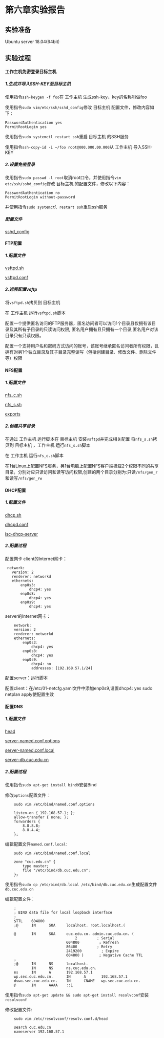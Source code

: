 第六章实验报告
=

实验准备
-
Ubuntu server 18.04(64bit)

实验过程
-

#### 工作主机免密登录目标主机

##### 1.生成并导入SSH-KEY至目标主机

使用指令```ssh-keygen -f foo```在 工作主机 生成ssh-key，key的名称叫做foo

使用指令```sudo vim/etc/ssh/sshd_config```修改 目标主机 配置文件，修改内容如下：
```
PasswordAuthentication yes
PermitRootLogin yes
```
使用指令```sudo systemctl restart ssh```重启 目标主机 的SSH服务

使用指令```ssh-copy-id -i ~/foo root@000.000.00.000```从 工作主机 导入SSH-KEY

##### 2.设置免密登录
使用指令```sudo passwd -l root```取消root口令，并使用指令```vim etc/ssh/sshd_config```修改 目标主机 的配置文件，修改以下内容：
```
PasswordAuthentication no
PermitRootLogin without-password
```
并使用指令```sudo systemctl restart ssh```重启ssh服务

##### 配置文件
[sshd_config](https://github.com/CUCCS/linux-2020-Codeyy168/blob/chap0x06/chap0x06/config/sshd_config)

#### FTP配置
##### 1.配置文件
[vsftpd.sh](https://github.com/CUCCS/linux-2020-Codeyy168/blob/chap0x06/chap0x06/sh/vsftpd.sh)

[vsftpd.conf](https://github.com/CUCCS/linux-2020-Codeyy168/blob/chap0x06/chap0x06/config/vsftpd.conf)

##### 2.远程配置vsftp
将```vsftpd.sh```拷贝到 目标主机

在 工作主机 运行```vsftpd.sh```脚本

配置一个提供匿名访问的FTP服务器，匿名访问者可以访问1个目录且仅拥有该目录及其所有子目录的只读访问权限, 匿名用户拥有且只拥有一个目录,匿名用户对该目录只有只读权限。

配置一个支持用户名和密码方式访问的账号，该账号继承匿名访问者所有权限，且拥有对另1个独立目录及其子目录完整读写（包括创建目录、修改文件、删除文件等）权限

#### NFS配置
##### 1.配置文件
[nfs_c.sh](https://github.com/CUCCS/linux-2020-Codeyy168/blob/chap0x06/chap0x06/sh/nfs_c.sh)

[nfs_s.sh](https://github.com/CUCCS/linux-2020-Codeyy168/blob/chap0x06/chap0x06/sh/nfs_s.sh)

[exports](https://github.com/CUCCS/linux-2020-Codeyy168/blob/chap0x06/chap0x06/config/exports)

##### 2.创建共享目录
在通过 工作主机 运行脚本在 目标主机 安装```vsftpd```并完成相关配置 将```nfs_s.sh```拷贝到 目标主机 ，工作主机 运行```nfs_s.sh```脚本

在 工作主机 运行```nfs_c.sh```脚本

在1台Linux上配置NFS服务，另1台电脑上配置NFS客户端挂载2个权限不同的共享目录，分别对应只读访问和读写访问权限,创建的两个目录分别为:只读```/nfs/gen_r```和读写```/nfs/gen_rw```

#### DHCP配置
##### 1.配置文件
[dhcp.sh](https://github.com/CUCCS/linux-2020-Codeyy168/blob/chap0x06/chap0x06/sh/dhcp.sh)

[dhcpd.conf](https://github.com/CUCCS/linux-2020-Codeyy168/blob/chap0x06/chap0x06/config/dhcpd.conf)

[isc-dhcp-server](https://github.com/CUCCS/linux-2020-Codeyy168/blob/chap0x06/chap0x06/config/isc-dhcp-server)

##### 2.配置过程
配置网卡
client的Internet网卡：
```
 network:
   version: 2
   renderer: networkd
   ethernets:
       enp0s3:
           dhcp4: yes
       enp0s8:
           dhcp4: yes
       enp0s9:
           dhcp4: yes
```

server的Internet网卡：
```
    network:
    version: 2
    renderer: networkd
    ethernets:
        enp0s3:
            dhcp4: yes
        enp0s8:
            dhcp4: yes
        enp0s9:
            dhcp4: no
            addresses: [192.168.57.1/24]
```

配置server：运行脚本

配置client：在/etc/01-netcfg.yaml文件中添加enp0s9,设置dhcp4: yes sudo netplan apply使配置生效

#### 配置DNS
##### 1.配置文件
[head](https://github.com/CUCCS/linux-2020-Codeyy168/blob/chap0x06/chap0x06/config/head)

[server-named.conf.options](https://github.com/CUCCS/linux-2020-Codeyy168/blob/chap0x06/chap0x06/config/server-named.conf.options)

[server-named.conf.local](https://github.com/CUCCS/linux-2020-Codeyy168/blob/chap0x06/chap0x06/config/named.conf.local)

[server-db.cuc.edu.cn](https://github.com/CUCCS/linux-2020-Codeyy168/blob/chap0x06/chap0x06/config/db.cuc.edu.cn)

##### 2.配置过程
使用指令```sudo apt-get install bind9```安装Bind

修改```options```配置文件：
```
    sudo vim /etc/bind/named.conf.options

    listen-on { 192.168.57.1; };
    allow-transfer { none; };
    forwarders {
        8.8.8.8;
        8.8.4.4;
    };
```

编辑配置文件```named.conf.local```:
```
    sudo vim /etc/bind/named.conf.local

    zone "cuc.edu.cn" {
        type master;
        file "/etc/bind/db.cuc.edu.cn";
    };
```

使用指令```sudo cp /etc/bind/db.local /etc/bind/db.cuc.edu.cn```生成配置文件```db.cuc.edu.cn```

编辑配置文件：
```
    ;
    ; BIND data file for local loopback interface
    ;
    $TTL    604800
    ;@      IN      SOA     localhost. root.localhost.(

    @       IN      SOA     cuc.edu.cn. admin.cuc.edu.cn. (
                                2         ; Serial
                            604800         ; Refresh
                            86400         ; Retry
                            2419200         ; Expire
                            604800 )       ; Negative Cache TTL
    ;
    ;@      IN      NS      localhost.
            IN      NS      ns.cuc.edu.cn.
    ns      IN      A       192.168.57.1
    wp.sec.cuc.edu.cn.      IN      A       192.168.57.1
    dvwa.sec.cuc.edu.cn.    IN      CNAME   wp.sec.cuc.edu.cn.
    @       IN      AAAA    ::1
```

使用指令```sudo apt-get update && sudo apt-get install resolvconf```安装```resolvconf```

修改配置文件:
```
    sudo vim /etc/resolvconf/resolv.conf.d/head

    search cuc.edu.cn
    nameserver 192.168.57.1
```